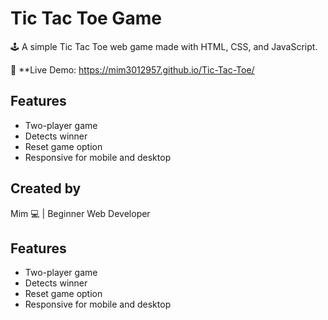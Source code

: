# Tic Tac Toe Game

🕹 A simple Tic Tac Toe web game made with HTML, CSS, and JavaScript.

🔗 **Live Demo:
https://mim3012957.github.io/Tic-Tac-Toe/


## Features
- Two-player game
- Detects winner
- Reset game option
- Responsive for mobile and desktop
  
## Created by
Mim 💻 | Beginner Web Developer 
## Features
- Two-player game
- Detects winner
- Reset game option
- Responsive for mobile and desktop


